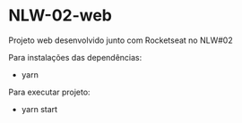 # NLW-02-web
Projeto web desenvolvido junto com Rocketseat no NLW#02



Para instalações das dependências:
  - yarn

Para executar projeto:
  - yarn start
